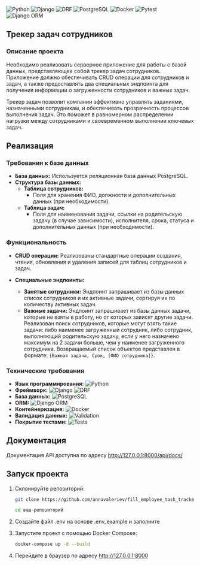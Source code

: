 ![Python](https://img.shields.io/badge/-Python-3776AB?logo=python&logoColor=white)
![Django](https://img.shields.io/badge/-Django-092E20?logo=django&logoColor=white)
![DRF](https://img.shields.io/badge/-DRF-ff1709?logo=django&logoColor=white)
![PostgreSQL](https://img.shields.io/badge/-PostgreSQL-336791?logo=postgresql&logoColor=white)
![Docker](https://img.shields.io/badge/-Docker-2496ED?logo=docker&logoColor=white)
![Pytest](https://img.shields.io/badge/-Pytest-0A9EDC?logo=pytest&logoColor=white)
![Django ORM](https://img.shields.io/badge/-Django%20ORM-092E20?logo=django&logoColor=white)

## Трекер задач сотрудников

### Описание проекта
Необходимо реализовать серверное приложение для работы с базой данных, представляющее собой трекер задач сотрудников. 
Приложение должно обеспечивать CRUD операции для сотрудников и задач, а также предоставлять два специальных эндпоинта 
для получения информации о загруженности сотрудников и важных задач.

Трекер задач позволит компании эффективно управлять заданиями, назначенными сотрудникам, и обеспечивать прозрачность 
процессов выполнения задач. Это поможет в равномерном распределении нагрузки между сотрудниками и своевременном 
выполнении ключевых задач.

## Реализация

### Требования к базе данных
- **База данных:** Используется реляционная база данных PostgreSQL.
- **Структура базы данных:**
  - **Таблица сотрудников:**
    - Поля для хранения ФИО, должности и дополнительных данных (при необходимости).
  - **Таблица задач:**
    - Поля для наименования задачи, ссылки на родительскую задачу (в случае зависимости), исполнителя, срока, 
      статуса и дополнительных данных (при необходимости).

### Функциональность
- **CRUD операции:** 
  Реализованы стандартные операции создания, чтения, обновления и удаления записей для таблиц сотрудников и задач.
  
- **Специальные эндпоинты:**
  - **Занятые сотрудники:** 
    Эндпоинт запрашивает из базы данных список сотрудников и их активные задачи, сортируя их по количеству активных задач.
  - **Важные задачи:** 
    Эндпоинт запрашивает из базы данных задачи, которые не взяты в работу, но от которых зависят другие задачи. 
    Реализован поиск сотрудников, которые могут взять такие задачи: либо наименее загруженный сотрудник, либо сотрудник,
    выполняющий родительскую задачу, если у него назначено максимум на 2 задачи больше, чем у наименее загруженного сотрудника.
    Возвращаемый список объектов представлен в формате: `{Важная задача, Срок, [ФИО сотрудника]}`.

### Технические требования

- **Язык программирования:** ![Python](https://img.shields.io/badge/Python-3.11-blue)
- **Фреймворк:** ![Django](https://img.shields.io/badge/Django-4.0-green) ![DRF](https://img.shields.io/badge/DRF-3.14-red)
- **База данных:** ![PostgreSQL](https://img.shields.io/badge/PostgreSQL-13-blue)
- **ORM:** ![Django ORM](https://img.shields.io/badge/Django%20ORM-ORM-lightblue)
- **Контейнеризация:** ![Docker](https://img.shields.io/badge/Docker-20.10-blue)
- **Валидация данных:** ![Validation](https://img.shields.io/badge/Data%20Validation-Enabled-brightgreen)
- **Покрытие тестами:** ![Tests](https://img.shields.io/badge/Tests-Pytest%20%26%20Django-orange)


## Документация

Документация API доступна по адресу http://127.0.0.1:8000/api/docs/


## Запуск проекта

1. Склонируйте репозиторий:
   ```bash
   git clone https://github.com/annavaleriev/fill_employee_task_tracker.git

   cd ваш-репозиторий
   
2. Создайте файл .env на основе .env_example и заполните

3. Запустите проект с помощью Docker Compose:
   ```bash
   docker-compose up -d --build
   ```
4. Перейдите в браузер по адресу http://127.0.0.1:8000
